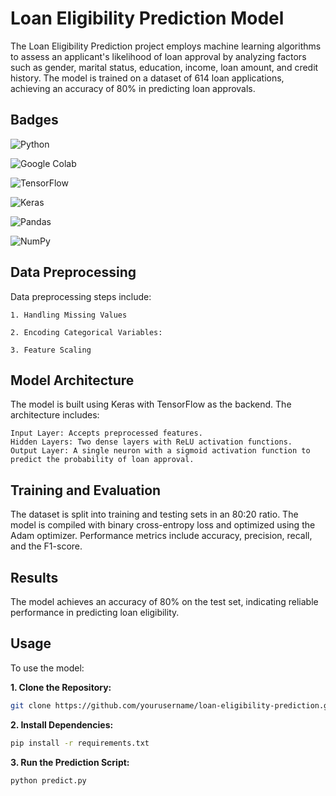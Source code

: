 
# Loan Eligibility Prediction Model

The Loan Eligibility Prediction project employs machine learning algorithms to assess an applicant's likelihood of loan approval by analyzing factors such as gender, marital status, education, income, loan amount, and credit history. The model is trained on a dataset of 614 loan applications, achieving an accuracy of 80% in predicting loan approvals. 

## Badges


![Python](https://img.shields.io/badge/python-3670A0?style=for-the-badge&logo=python&logoColor=ffdd54)

![Google Colab](https://img.shields.io/badge/Google%20Colab-%23F9A825.svg?style=for-the-badge&logo=googlecolab&logoColor=white)

![TensorFlow](https://img.shields.io/badge/TensorFlow-%23FF6F00.svg?style=for-the-badge&logo=TensorFlow&logoColor=white)

![Keras](https://img.shields.io/badge/Keras-%23D00000.svg?style=for-the-badge&logo=Keras&logoColor=white)

![Pandas](https://img.shields.io/badge/pandas-%23150458.svg?style=for-the-badge&logo=pandas&logoColor=white)

![NumPy](https://img.shields.io/badge/numpy-%23013243.svg?style=for-the-badge&logo=numpy&logoColor=white)
## Data Preprocessing

Data preprocessing steps include:

    1. Handling Missing Values

    2. Encoding Categorical Variables: 

    3. Feature Scaling


## Model Architecture

The model is built using Keras with TensorFlow as the backend. The architecture includes:

    Input Layer: Accepts preprocessed features.
    Hidden Layers: Two dense layers with ReLU activation functions.
    Output Layer: A single neuron with a sigmoid activation function to predict the probability of loan approval.
## Training and Evaluation

The dataset is split into training and testing sets in an 80:20 ratio. The model is compiled with binary cross-entropy loss and optimized using the Adam optimizer. Performance metrics include accuracy, precision, recall, and the F1-score.
## Results

The model achieves an accuracy of 80% on the test set, indicating reliable performance in predicting loan eligibility.
## Usage

To use the model:

**1. Clone the Repository:**

```bash
git clone https://github.com/yourusername/loan-eligibility-prediction.git
```
**2. Install Dependencies:**

```bash
pip install -r requirements.txt
```

**3. Run the Prediction Script:**

```bash
python predict.py
```
